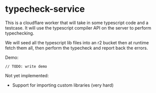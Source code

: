 # typecheck-service

This is a cloudflare worker that will take in some typescript code and a testcase. It will use the typescript compiler API on the server to perform typechecking.

We will seed all the typescript lib files into an r2 bucket then at runtime fetch them all, then perform the typecheck and report back the errors.

Demo:
```
// TODO: write demo
```

Not yet implemented: 
- Support for importing custom libraries (very hard)
 
